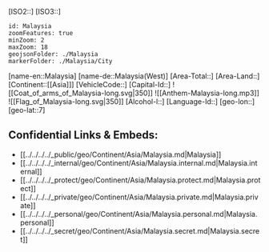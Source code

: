 ﻿---
location: [7,]
type: Country
tags:
- geo/Country

SpocWebEntityId: 17825
isDeleted: false
confidential: public

---
[ISO2::]
[ISO3::]
```leaflet
id: Malaysia
zoomFeatures: true 
minZoom: 2 
maxZoom: 18
geojsonFolder: ./Malaysia
markerFolder: ./Malaysia/City
```

[name-en::Malaysia]
[name-de::Malaysia(West)]
[Area-Total::]
[Area-Land::]
[Continent::[[Asia]]]
[VehicleCode::]
[Capital-Id::]
![[Coat_of_arms_of_Malaysia-long.svg|350]]
![[Anthem-Malaysia-long.mp3]]
![[Flag_of_Malaysia-long.svg|350]]
[Alcohol-l::]
[Language-Id::]
[geo-lon::]
[geo-lat::7]



## Confidential Links & Embeds: 
- [[../../../../_public/geo/Continent/Asia/Malaysia.md|Malaysia]] 
- [[../../../../_internal/geo/Continent/Asia/Malaysia.internal.md|Malaysia.internal]] 
- [[../../../../_protect/geo/Continent/Asia/Malaysia.protect.md|Malaysia.protect]] 
- [[../../../../_private/geo/Continent/Asia/Malaysia.private.md|Malaysia.private]] 
- [[../../../../_personal/geo/Continent/Asia/Malaysia.personal.md|Malaysia.personal]] 
- [[../../../../_secret/geo/Continent/Asia/Malaysia.secret.md|Malaysia.secret]] 
